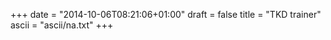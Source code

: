 +++
date = "2014-10-06T08:21:06+01:00"
draft = false
title = "TKD trainer"
ascii = "ascii/na.txt"
+++

